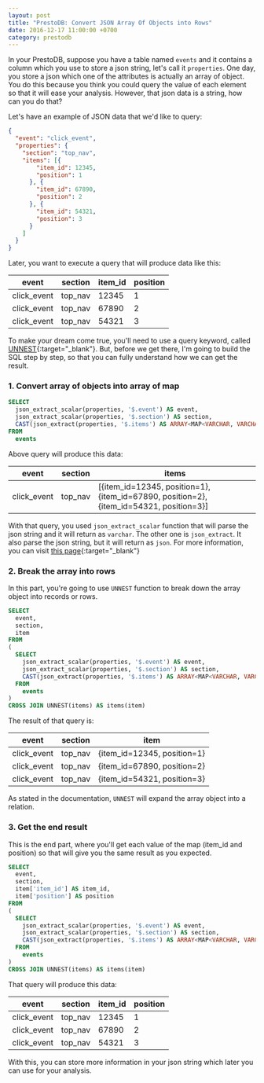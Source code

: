 ```yaml
---
layout: post
title: "PrestoDB: Convert JSON Array Of Objects into Rows"
date: 2016-12-17 11:00:00 +0700
category: prestodb
---
```

In your PrestoDB, suppose you have a table named `events` and it contains a column which you use to store a json string, let's call it `properties`.
One day, you store a json which one of the attributes is actually an array of object.
You do this because you think you could query the value of each element so that it will ease your analysis.
However, that json data is a string, how can you do that?

Let's have an example of JSON data that we'd like to query:

```JSON
{
  "event": "click_event",
  "properties": {
    "section": "top_nav",
    "items": [{
        "item_id": 12345,
        "position": 1
      }, {
        "item_id": 67890,
        "position": 2
      }, {
        "item_id": 54321,
        "position": 3
      }
    ]
  }
}
```

Later, you want to execute a query that will produce data like this:

| event       | section | item_id | position |
|-------------|---------|---------|----------|
| click_event | top_nav | 12345   | 1        |
| click_event | top_nav | 67890   | 2        |
| click_event | top_nav | 54321   | 3        |

To make your dream come true, you'll need to use a query keyword, called [UNNEST](https://prestodb.io/docs/current/sql/select.html){:target="_blank"}.
But, before we get there, I'm going to build the SQL step by step, so that you can fully understand how we can get the result.

### 1. Convert array of objects into array of map

```SQL
SELECT
  json_extract_scalar(properties, '$.event') AS event,
  json_extract_scalar(properties, '$.section') AS section,
  CAST(json_extract(properties, '$.items') AS ARRAY<MAP<VARCHAR, VARCHAR>>) AS items
FROM
  events
```

Above query will produce this data:

| event       | section |                                        items                                            |
|-------------|---------|-----------------------------------------------------------------------------------------|
| click_event | top_nav | [{item_id=12345, position=1}, {item_id=67890, position=2}, {item_id=54321, position=3}] |

With that query, you used `json_extract_scalar` function that will parse the json string and it will return as `varchar`.
The other one is `json_extract`. It also parse the json string, but it will return as `json`. For more information, you can visit [this page](https://prestodb.io/docs/current/functions/json.html){:target="_blank"}

### 2. Break the array into rows

In this part, you're going to use `UNNEST` function to break down the array object into records or rows.

```SQL
SELECT
  event,
  section,
  item
FROM
(
  SELECT
    json_extract_scalar(properties, '$.event') AS event,
    json_extract_scalar(properties, '$.section') AS section,
    CAST(json_extract(properties, '$.items') AS ARRAY<MAP<VARCHAR, VARCHAR>>) AS items
  FROM
    events
)
CROSS JOIN UNNEST(items) AS items(item)
```

The result of that query is:

| event       | section |             item            |
|-------------|---------|-----------------------------|
| click_event | top_nav | {item_id=12345, position=1} |
| click_event | top_nav | {item_id=67890, position=2} |
| click_event | top_nav | {item_id=54321, position=3} |

As stated in the documentation, `UNNEST` will expand the array object into a relation.

### 3. Get the end result

This is the end part, where you'll get each value of the map (item_id and position) so that will give you the same result as you expected.

```SQL
SELECT
  event,
  section,
  item['item_id'] AS item_id,
  item['position'] AS position
FROM
(
  SELECT
    json_extract_scalar(properties, '$.event') AS event,
    json_extract_scalar(properties, '$.section') AS section,
    CAST(json_extract(properties, '$.items') AS ARRAY<MAP<VARCHAR, VARCHAR>>) AS items
  FROM
    events
)
CROSS JOIN UNNEST(items) AS items(item)

```

That query will produce this data:

| event       | section | item_id | position |
|-------------|---------|---------|----------|
| click_event | top_nav | 12345   | 1        |
| click_event | top_nav | 67890   | 2        |
| click_event | top_nav | 54321   | 3        |

With this, you can store more information in your json string which later you can use for your analysis.

